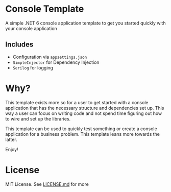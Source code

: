 # Console Template

A simple .NET 6 console application template to get you started quickly with your console application

## Includes
* Configuration via `appsettings.json`
* `SimpleInjector` for Dependency Injection
* `Serilog` for logging

# Why? 
This template exists more so for a user to get started with a console application that has the necessary structure and dependencies set up. This way a user can focus on writing code and not spend time figuring out how to wire and set up the libraries.

This template can be used to quickly test something or create a console application for a business problem. This template leans more towards the latter. 

Enjoy!

# License

MIT License. See [LICENSE.md](LICENSE.md) for more
